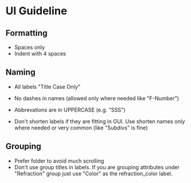 # UI Guideline

## Formatting

* Spaces only
* Indent with 4 spaces

## Naming

* All labels "Title Case Only"
* No dashes in names (allowed only where needed like "F-Number")
* Abbrevations are in UPPERCASE (e.g. "SSS")

* Don't shorten labels if they are fitting in GUI. Use shorten names only where needed or very common (like "Subdivs" is fine)

## Grouping

* Prefer folder to avoid much scrolling
* Don't use group titles in labels. If you are grouping attributes under "Refraction" group just use "Color" as the refraction_color label.